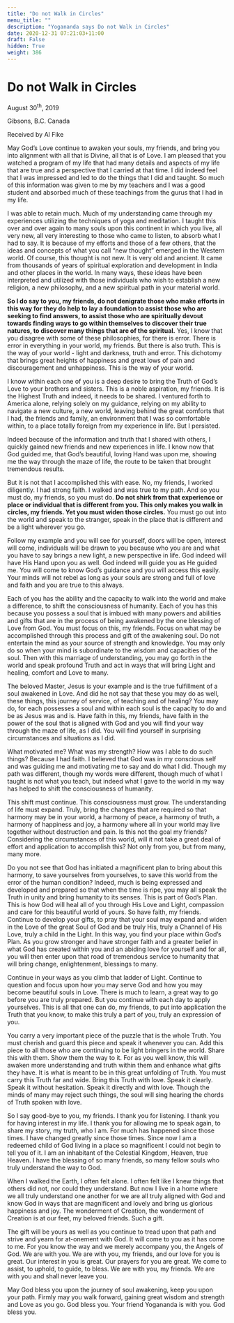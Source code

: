 ```yaml
---
title: "Do not Walk in Circles"
menu_title: ""
description: "Yogananda says Do not Walk in Circles"
date: 2020-12-31 07:21:03+11:00
draft: False
hidden: True
weight: 386
---
```

# Do not Walk in Circles

August 30<sup>th</sup>, 2019

Gibsons, B.C. Canada

Received by Al Fike

May God’s Love continue to awaken your souls, my friends, and bring you into alignment with all that is Divine, all that is of Love. I am pleased that you watched a program of my life that had many details and aspects of my life that are true and a perspective that I carried at that time. I did indeed feel that I was impressed and led to do the things that I did and taught. So much of this information was given to me by my teachers and I was a good student and absorbed much of these teachings from the gurus that I had in my life. 

I was able to retain much. Much of my understanding came through my experiences utilizing the techniques of yoga and meditation. I taught this over and over again to many souls upon this continent in which you live, all very new, all very interesting to those who came to listen, to absorb what I had to say. It is because of my efforts and those of a few others, that the ideas and concepts of what you call “new thought” emerged in the Western world. Of course, this thought is not new. It is very old and ancient. It came from thousands of years of spiritual exploration and development in India and other places in the world. In many ways, these ideas have been interpreted and utilized with those individuals who wish to establish a new religion, a new philosophy, and a new spiritual path in your material world. 

**So I do say to you, my friends, do not denigrate those who make efforts in this way for they do help to lay a foundation to assist those who are seeking to find answers, to assist those who are spiritually devout towards finding ways to go within themselves to discover their true natures, to discover many things that are of the spiritual.** Yes, I know that you disagree with some of these philosophies, for there is error. There is error in everything in your world, my friends. But there is also truth. This is the way of your world - light and darkness, truth and error. This dichotomy that brings great heights of happiness and great lows of pain and discouragement and unhappiness. This is the way of your world.

I know within each one of you is a deep desire to bring the Truth of God’s Love to your brothers and sisters. This is a noble aspiration, my friends. It is the Highest Truth and indeed, it needs to be shared. I ventured forth to America alone, relying solely on my guidance, relying on my ability to navigate a new culture, a new world, leaving behind the great comforts that I had, the friends and family, an environment that I was so comfortable within, to a place totally foreign from my experience in life. But I persisted. 

Indeed because of the information and truth that I shared with others, I quickly gained new friends and new experiences in life. I know now that God guided me, that God’s beautiful, loving Hand was upon me, showing me the way through the maze of life, the route to be taken that brought tremendous results.

But it is not that I accomplished this with ease. No, my friends, I worked diligently. I had strong faith. I walked and was true to my path. And so you must do, my friends, so you must do. **Do not shirk from that experience or place or individual that is different from you. This only makes you walk in circles, my friends. Yet you must widen those circles.** You must go out into the world and speak to the stranger, speak in the place that is different and be a light wherever you go.

Follow my example and you will see for yourself, doors will be open, interest will come, individuals will be drawn to you because who you are and what you have to say brings a new light, a new perspective in life. God indeed will have His Hand upon you as well. God indeed will guide you as He guided me. You will come to know God’s guidance and you will access this easily. Your minds will not rebel as long as your souls are strong and full of love and faith and you are true to this always. 

Each of you has the ability and the capacity to walk into the world and make a difference, to shift the consciousness of humanity. Each of you has this because you possess a soul that is imbued with many powers and abilities and gifts that are in the process of being awakened by the one blessing of Love from God. You must focus on this, my friends. Focus on what may be accomplished through this process and gift of the awakening soul. Do not entertain the mind as your source of strength and knowledge. You may only do so when your mind is subordinate to the wisdom and capacities of the soul. Then with this marriage of understanding, you may go forth in the world and speak profound Truth and act in ways that will bring Light and healing, comfort and Love to many.

The beloved Master, Jesus is your example and is the true fulfillment of a soul awakened in Love. And did he not say that these you may do as well, these things, this journey of service, of teaching and of healing? You may do, for each possesses a soul and within each soul is the capacity to do and be as Jesus was and is. Have faith in this, my friends, have faith in the power of the soul that is aligned with God and you will find your way through the maze of life, as I did. You will find yourself in surprising circumstances and situations as I did. 

What motivated me? What was my strength? How was I able to do such things? Because I had faith. I believed that God was in my conscious self and was guiding me and motivating me to say and do what I did. Though my path was different, though my words were different, though much of what I taught is not what you teach, but indeed what I gave to the world in my way has helped to shift the consciousness of humanity. 

This shift must continue. This consciousness must grow. The understanding of life must expand. Truly, bring the changes that are required so that harmony may be in your world, a harmony of peace, a harmony of truth, a harmony of happiness and joy, a harmony where all in your world may live together without destruction and pain.  Is this not the goal my friends? Considering the circumstances of this world, will it not take a great deal of effort and application to accomplish this? Not only from you, but from many, many more.

Do you not see that God has initiated a magnificent plan to bring about this harmony, to save yourselves from yourselves, to save this world from the error of the human condition? Indeed, much is being expressed and developed and prepared so that when the time is ripe, you may all speak the Truth in unity and bring humanity to its senses. This is part of God’s Plan. This is how God will heal all of you through His Love and Light, compassion and care for this beautiful world of yours. So have faith, my friends. Continue to develop your gifts, to pray that your soul may expand and widen in the Love of the great Soul of God and be truly His, truly a Channel of His Love, truly a child in the Light. In this way, you find your place within God’s Plan. As you grow stronger and have stronger faith and a greater belief in what God has created within you and an abiding love for yourself and for all, you will then enter upon that road of tremendous service to humanity that will bring change, enlightenment, blessings to many. 

Continue in your ways as you climb that ladder of Light. Continue to question and focus upon how you may serve God and how you may become beautiful souls in Love. There is much to learn, a great way to go before you are truly prepared. But you continue with each day to apply yourselves. This is all that one can do, my friends, to put into application the Truth that you know, to make this truly a part of you, truly an expression of you. 

You carry a very important piece of the puzzle that is the whole Truth. You must cherish and guard this piece and speak it whenever you can. Add this piece to all those who are continuing to be light bringers in the world. Share this with them. Show them the way to it. For as you well know, this will awaken more understanding and truth within them and enhance what gifts they have. It is what is meant to be in this great unfolding of Truth. You must carry this Truth far and wide. Bring this Truth with love. Speak it clearly. Speak it without hesitation. Speak it directly and with love. Though the minds of many may reject such things, the soul will sing hearing the chords of Truth spoken with love. 

So I say good-bye to you, my friends. I thank you for listening. I thank you for having interest in my life. I thank you for allowing me to speak again, to share my story, my truth, who I am. For much has happened since those times. I have changed greatly since those times. Since now I am a redeemed child of God living in a place so magnificent I could not begin to tell you of it. I am an inhabitant of the Celestial Kingdom, Heaven, true Heaven. I have the blessing of so many friends, so many fellow souls who truly understand the way to God. 

When I walked the Earth, I often felt alone. I often felt like I knew things that others did not, nor could they understand. But now I live in a home where we all truly understand one another for we are all truly aligned with God and know God in ways that are magnificent and lovely and bring us glorious happiness and joy. The wonderment of Creation, the wonderment of Creation is at our feet, my beloved friends. Such a gift. 

The gift will be yours as well as you continue to tread upon that path and strive and yearn for at-onement with God. It will come to you as it has come to me. For you know the way and we merely accompany you, the Angels of God. We are with you. We are with you, my friends, and our love for you is great. Our interest in you is great. Our prayers for you are great. We come to assist, to uphold, to guide, to bless. We are with you, my friends. We are with you and shall never leave you.

May God bless you upon the journey of soul awakening, keep you upon your path. Firmly may you walk forward, gaining great wisdom and strength and Love as you go. God bless you. Your friend Yogananda is with you. God bless you. 